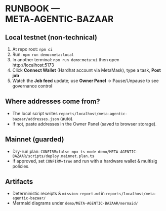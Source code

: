 # RUNBOOK — META‑AGENTIC‑BAZAAR

## Local testnet (non‑technical)
1. At repo root: `npm ci`
2. Run: `npm run demo:meta:local`
3. In another terminal: `npm run demo:meta:ui` then open http://localhost:5173
4. Click **Connect Wallet** (Hardhat account via MetaMask), type a task, **Post job**
5. Watch the **Job feed** update; use **Owner Panel** → Pause/Unpause to see governance control

## Where addresses come from?
- The local script writes `reports/localhost/meta-agentic-bazaar/addresses.json` (auto).
- If not, paste addresses in the Owner Panel (saved to browser storage).

## Mainnet (guarded)
- Dry-run plan: `CONFIRM=false npx ts-node demo/META-AGENTIC-BAZAAR/scripts/deploy.mainnet.plan.ts`
- If approved, set `CONFIRM=true` and run with a hardware wallet & multisig policies.

## Artifacts
- Deterministic receipts & `mission-report.md` in `reports/localhost/meta-agentic-bazaar/`
- Mermaid diagrams under `demo/META-AGENTIC-BAZAAR/mermaid/`
